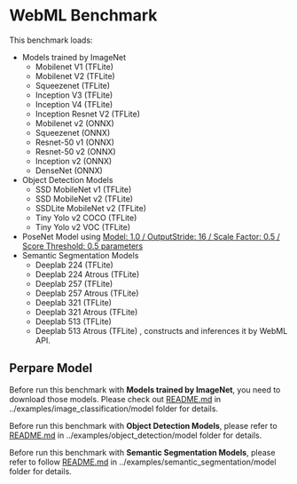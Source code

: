 WebML Benchmark
======
This benchmark loads:
-   Models trained by ImageNet
    - Mobilenet V1 (TFLite)
    - Mobilenet V2 (TFLite)
    - Squeezenet (TFLite)
    - Inception V3 (TFLite)
    - Inception V4 (TFLite)
    - Inception Resnet V2 (TFLite)
    - Mobilenet v2 (ONNX)
    - Squeezenet (ONNX)
    - Resnet-50 v1 (ONNX)
    - Resnet-50 v2 (ONNX)
    - Inception v2 (ONNX)
    - DenseNet (ONNX)
-   Object Detection Models
    - SSD MobileNet v1 (TFLite)
    - SSD MobileNet v2 (TFLite)
    - SSDLite MobileNet v2 (TFLite)
    - Tiny Yolo v2 COCO (TFLite)
    - Tiny Yolo v2 VOC (TFLite)
-   PoseNet Model using [Model: 1.0 / OutputStride: 16 / Scale Factor: 0.5 / Score Threshold: 0.5 parameters](../examples/skeleton_detection/README.md)
-   Semantic Segmentation Models
    - Deeplab 224 (TFLite)
    - Deeplab 224 Atrous (TFLite)
    - Deeplab 257 (TFLite)
    - Deeplab 257 Atrous (TFLite)
    - Deeplab 321 (TFLite)
    - Deeplab 321 Atrous (TFLite)
    - Deeplab 513 (TFLite)
    - Deeplab 513 Atrous (TFLite)
, constructs and inferences it by WebML API.

Perpare Model
-----------
Before run this benchmark with **Models trained by ImageNet**, you need to download those models. Please check out [README.md](../examples/image_classification/model/README.md) in ../examples/image_classification/model folder for details.

Before run this benchmark with **Object Detection Models**, please refer to [README.md](../examples/object_detection/model/README.md) in ../examples/object_detection/model folder for details.

Before run this benchmark with **Semantic Segmentation Models**, please refer to follow [README.md](../examples/semantic_segmentation/model/README.md) in ../examples/semantic_segmentation/model folder for details.